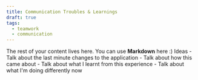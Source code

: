 ```yaml
---
title: Communication Troubles & Learnings
draft: true
tags:
  - teamwork
  - communication
---
```

 
The rest of your content lives here. You can use **Markdown** here :)
Ideas 
	- Talk about the last minute changes to the application 
	- Talk about how this came about
	- Talk about what I learnt from this experience
	- Talk about what I'm doing differently now

